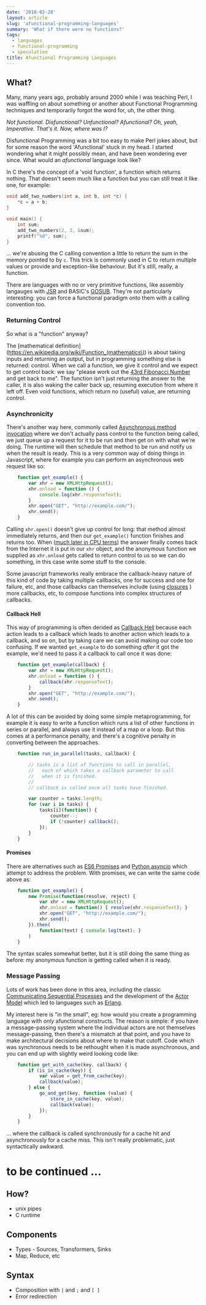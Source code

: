 ```yaml
---
date: '2018-02-28'
layout: article
slug: 'afunctional-programming-languages'
summary: 'What if there were no functions?'
tags:
  - languages
  - functional-programming
  - speculation
title: Afunctional Programming Languages
---
```


## What?

Many, many years ago, probably around 2000 while I was teaching Perl,
I was waffling on about something or another
about Functional Programming techniques and temporarily forgot the word for, uh, the other thing.

*Not functional.  Disfunctional?  Unfunctional?  Afunctional?  Oh, yeah, *Imperative*.  That's it.
Now, where was I?*

Disfunctional Programming was a bit too easy to make Perl jokes about, but for some reason
the word 'Afunctional' stuck in my head.  I started wondering what it might possibly
mean, and have been wondering ever since.  What would an *afunctional* language look like?

In C there's the concept of a 'void function', a function which returns nothing.
That doesn't seem much like a function but you can still treat it like one, for example:

```c
void add_two_numbers(int a, int b, int *c) {
    *c = a + b;
}

void main() {
    int sum;
    add_two_numbers(2, 3, &sum);
    printf("%d", sum);
}
```

... we're abusing the C calling convention a little to return the sum in the memory
pointed to by `c`.  This trick is commonly used in C to return multiple values or provide
and exception-like behaviour.  But it's still, really, a function.

There are languages with no or very primitive functions, like
assembly langauges with [JSR](https://en.wikipedia.org/wiki/Subroutine#Jump_to_subroutine)
and BASIC's [GOSUB](https://en.wikipedia.org/wiki/GOSUB).
They're not particularly interesting: you can force a functional paradigm onto them 
with a calling convention too.


### Returning Control

So what is a "function" anyway?

The
[mathematical definition](https://en.wikipedia.org/wiki/Function_(mathematics\))
is about taking inputs and returning an output, but in programming something else
is returned: control.  When we call a function, we give it control and we expect
to get control back: we say "please work out the
[43rd Fibonacci Number](/art/fibonacci-regex-perversity/) and get back to me".
The function isn't just returning the answer to the caller, it is also waking the
caller back up, resuming execution from where it left off.
Even void functions, which return no (useful) value, are returning control.

### Asynchronicity

There's another way here, commonly called
[Asynchronous method invocation](https://en.wikipedia.org/wiki/Asynchronous_method_invocation)
where we don't actually pass control to the function being called, we just queue up
a request for it to be run and then get on with what we're doing.  The runtime will 
then schedule that method to be run and notify us when the result is ready.  This is 
a very common way of doing things in Javascript, where for example you can perform an
asynchronous web request like so:

```javascript
    function get_example() {
        var xhr = new XMLHttpRequest();
        xhr.onload = function () {
            console.log(xhr.responseText); 
        }
        xhr.open("GET", "http://example.com/");
        xhr.send();
    }
```

Calling `xhr.open()` doesn't give up control for long: that method almost immediately
returns, and then our `get_example()` function finishes and returns too.
When ([much later in CPU terms](https://blog.codinghorror.com/the-infinite-space-between-words/))
the answer finally comes back from the Internet
it is put in our `xhr` object, and the anonymous function we supplied as
`xhr.onload` gets called to return control to us so we can do something,
in this case write some stuff to the console.

Some javascript frameworks really embrace the callback-heavy nature of this kind of
code by taking multiple callbacks, one for success and one for failure, etc, and those
callbacks can themselves include (using
[closures](https://developer.mozilla.org/en-US/docs/Web/JavaScript/Closures)
) more callbacks, etc, to compose functions into complex structures of callbacks.

#### Callback Hell

This way of programming is often derided as [Callback Hell](http://callbackhell.com/)
because each action leads to a callback which leads to another action which leads to a callback,
and so on, but by taking care we can avoid making our code too confusing.  If we wanted
`get_example` to do something *after* it got the example, we'd need to pass it a callback
to call once it was done:

```javascript
    function get_example(callback) {
        var xhr = new XMLHttpRequest();
        xhr.onload = function () {
            callback(xhr.responseText);
        }
        xhr.open("GET", "http://example.com/");
        xhr.send();
    }
```

A lot of this can be avoided by doing some simple metaprogramming, for example it is easy
to write a function which runs a list of other functions in series or parallel, and always
use it instead of a map or a loop.  But this comes at a performance penalty, and there's 
a cognitive penalty in converting between the approaches.

```javascript
    function run_in_parallel(tasks, callback) {

        // tasks is a list of functions to call in parallel,
        //   each of which takes a callback parameter to call
        //   when it is finished.
        //
        // callback is called once all tasks have finished.

        var counter = tasks.length;
        for (var i in tasks) {
            tasks[i](function() {
                counter--;
                if (!counter) callback();
            });
        }
    }
```

#### Promises

There are alternatives such as
[ES6 Promises](https://developer.mozilla.org/en-US/docs/Web/JavaScript/Reference/Global_Objects/Promise) and
[Python asyncio](https://docs.python.org/3/library/asyncio.html#module-asyncio) which 
attempt to address the problem.  With promises, we can write the same code above as:

```javascript
    function get_example() {
        new Promise(function(resolve, reject) {
            var xhr = new XMLHttpRequest();
            xhr.onload = function() { resolve(xhr.responseText); }
            xhr.open("GET", "http://example.com/");
            xhr.send();
        }).then(
            function(text) { console.log(text); }
        )
    }
```

The syntax scales somewhat better, but it is still doing the same thing as before:
my anonymous function is getting called when it is ready.

### Message Passing

Lots of work has been done in this area, including the classic 
[Communicating Sequential Processes](https://en.wikipedia.org/wiki/Communicating_sequential_processes)
and the development of the [Actor Model](https://en.wikipedia.org/wiki/Actor_model)
which led to languages such as [Erlang](https://www.erlang.org/).

My interest here is "in the small", eg: how would you create a programming language 
with *only* afunctional constructs.  The reason is simple: if you have a message-passing
system where the individual actors are not themselves message-passing, then there's a 
mismatch at that point, and you have to make architectural decisions about where to make
that cutoff.  Code which was synchronous needs to be rethought when it is made asynchronous,
and you can end up with slightly weird looking code like:

```javascript
    function get_with_cache(key, callback) {
        if (is_in_cache(key)) {
            var value = get_from_cache(key);
            callback(value);
        } else {
            go_and_get(key, function (value) {
                store_in_cache(key, value);
                callback(value);
            });
        }
    }
```

... where the callback is called synchronously for a cache hit and asynchronously
for a cache miss.  This isn't really problematic, just syntactically awkward.

# to be continued ...


## How?

* unix pipes
* C runtime

## Components

* Types - Sources, Transformers, Sinks
* Map, Reduce, etc

## Syntax

* Composition with `|` and `;` and `[ ]`
* Error redirection

